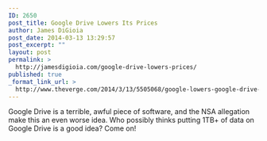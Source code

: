 ```yaml
---
ID: 2650
post_title: Google Drive Lowers Its Prices
author: James DiGioia
post_date: 2014-03-13 13:29:57
post_excerpt: ""
layout: post
permalink: >
  http://jamesdigioia.com/google-drive-lowers-prices/
published: true
_format_link_url: >
  http://www.theverge.com/2014/3/13/5505068/google-lowers-google-drive-storage-pricing
---
```

Google Drive is a terrible, awful piece of software, and the NSA allegation make this an even worse idea. Who possibly thinks putting 1TB+ of data on Google Drive is a good idea? Come on!